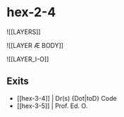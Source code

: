 # hex-2-4

![[LAYERS]]

![[LAYER Æ BODY]]

![[LAYER_I-O]]

## Exits
- [[hex-3-4]] | Dr(s) {Dot|toD} Code
- [[hex-3-5]] | Prof. Ed. O. 
